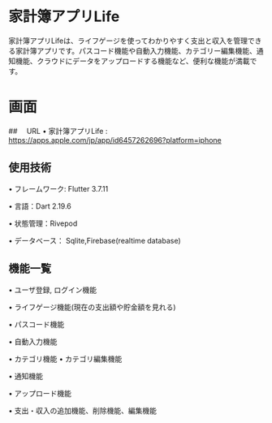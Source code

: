 # 家計簿アプリLife

家計簿アプリLifeは、ライフゲージを使ってわかりやすく支出と収入を管理できる家計簿アプリです。パスコード機能や自動入力機能、カテゴリー編集機能、通知機能、クラウドにデータをアップロードする機能など、便利な機能が満載です。
# 画面


##　 URL
• 家計簿アプリLife : https://apps.apple.com/jp/app/id6457262696?platform=iphone


## 使用技術
• フレームワーク: Flutter 3.7.11

• 言語：Dart 2.19.6

• 状態管理：Rivepod

• データベース： Sqlite,Firebase(realtime database)



## 機能一覧

• ユーザ登録, ログイン機能

• ライフゲージ機能(現在の支出額や貯金額を見れる)

• パスコード機能

• 自動入力機能

• カテゴリ機能 • カテゴリ編集機能

• 通知機能

• アップロード機能

• 支出・収入の追加機能、削除機能、編集機能




